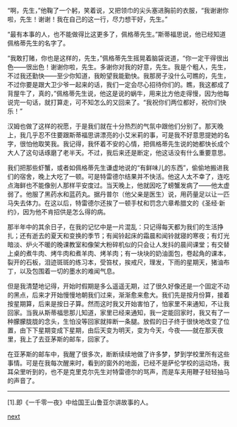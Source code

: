 
“啊，先生，”他鞠了一个躬，笑着说，又把领巾的尖头塞进胸前的衣服，“我谢谢你啦，先生！谢谢！我在自己的这一行，尽力想干好，先生。”

“最有本事的人，也不能做得比这更多了，佩格蒂先生。”斯蒂福思说，他已经知道佩格蒂先生的名字了。

“我敢打赌，你也是这样的，先生，”佩格蒂先生摇晃着脑袋说道，“你一定干得很出色——很出色！谢谢你啦，先生。多谢你对我的好意，先生。我是个粗人，先生，不过我还勤快——至少你知道，我盼望我能勤快。我那房子没什么可瞧的，先生，不过你要是跟大卫少爷一起来的话，我们一定会尽心招待你们的。瞧，我这都成了背屋牛了，真的，”佩格蒂先生说，他这是说的蜗牛，用来比方他走得慢，因为他每说完一句话，就打算走，可不知怎么的又回来了。“我祝你们两位都好，祝你们快乐！”

汉姆也做了这样的祝愿，于是我们就在十分热烈的气氛中跟他们分别了。那天晚上，我几乎忍不住要跟斯蒂福思讲漂亮的小艾米莉的事，可是我不好意思提她的名字，很怕他取笑我。我记得，我怀着不安的心情，把佩格蒂先生说的她都快长成个大人了这句话琢磨了老半天。不过，我后来还是断定，他这话没有什么重要意思。

我们把那些虾蟹，或者如佩格蒂先生谦虚地说的“有鲜味儿的东西”，偷偷地搬进我们的宿舍，晚上大吃了一顿。可是特雷德尔结果并不快活。他这人太不幸了，连吃点海鲜也不能像别人那样平安度过。当天晚上，他就因吃了螃蟹发病了——他太虚弱了。他服了黑药水和蓝药丸。据丹普尔（他父亲是医生）说，用药量足以让一匹马失去体力。在这以后，特雷德尔还挨了一顿手杖和罚念六章希腊文的《圣经·新约》，因为他不肯招供是怎么得的病。

那半年中的其余日子，在我的记忆中是一片混乱：只记得每天都为我们的生活挣扎；还有逝去的夏天和变换的季节；有闻铃起床的霜晨和闻铃就寝的寒夜；有灯光暗淡、炉火不暖的晚课教室和像架大粉碎机似的只会让人发抖的晨间课堂；有交替上桌的煮牛肉、烤牛肉和煮羊肉、烤羊肉；有一块块的奶油面包，卷起角的课本，裂开的石板，泪迹斑斑的练习本，受笞杖，挨戒尺，理发，下雨的星期天，猪油布丁，以及包围着一切的墨水的难闻气息。

但是我清楚地记得，开始时假期是多么遥遥无期，过了很久好像还是一个固定不动的黑点，后来才开始慢慢地朝我们过来，渐渐愈来愈大。我们先是按月份算，接着按星期算，后来是按日子算。然而这时我又开始害怕了，怕家里不来通知，不让我回家。当我从斯蒂福思那儿知道，家里已经来通知，我一定能回家时，我又有了一种朦朦胧胧的念头，生怕没等回家就摔断一条腿。放假的日子终于很快地改变了位置，由下下星期变成下星期，由后天变为明天，变为今天，今夜——就在那天夜里，我上了去亚茅斯的邮车，回家了。

在亚茅斯的邮车中，我醒了很多次，断断续续地做了许多梦，梦到学校里所有这些事情。可是在我每次醒来时，看到的窗外的地面，已经不是萨伦学校的运动场，我耳朵里听到的，也不是克里克尔先生对特雷德尔的骂声，而是车夫用鞭子轻轻抽马的声音了。

* * *

[1].即《一千零一夜》中给国王山鲁亚尔讲故事的人。

[next](page105.md)